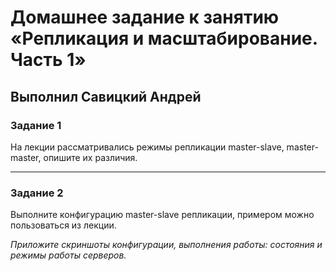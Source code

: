 # Домашнее задание к занятию «Репликация и масштабирование. Часть 1»

## Выполнил Савицкий Андрей

### Задание 1

На лекции рассматривались режимы репликации master-slave, master-master, опишите их различия.

---

### Задание 2

Выполните конфигурацию master-slave репликации, примером можно пользоваться из лекции.

*Приложите скриншоты конфигурации, выполнения работы: состояния и режимы работы серверов.*


